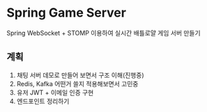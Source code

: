 # Spring Game Server

Spring WebSocket + STOMP 이용하여 실시간 배틀로얄 게임 서버 만들기

## 계획

1. 채팅 서버 데모로 만들어 보면서 구조 이해(진행중)
2. Redis, Kafka 어떤거 쓸지 적용해보면서 고민중
3. 유저 JWT + 이메일 인증 구현
4. 엔드포인트 정리하기
